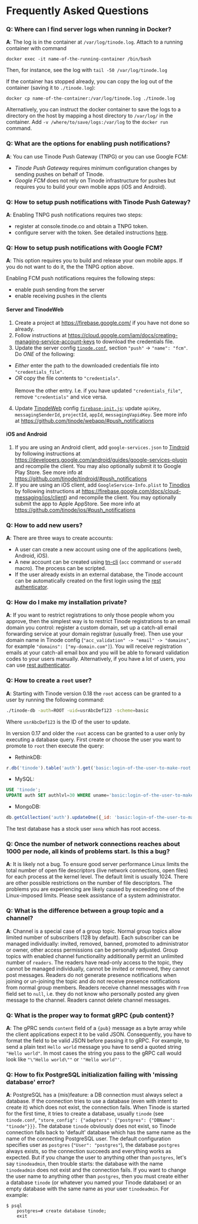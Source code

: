 # Frequently Asked Questions

### Q: Where can I find server logs when running in Docker?<br/>
**A**: The log is in the container at `/var/log/tinode.log`. Attach to a running container with command
```
docker exec -it name-of-the-running-container /bin/bash
```
Then, for instance, see the log with `tail -50 /var/log/tinode.log`

If the container has stopped already, you can copy the log out of the container (saving it to `./tinode.log`):
```
docker cp name-of-the-container:/var/log/tinode.log ./tinode.log
```

Alternatively, you can instruct the docker container to save the logs to a directory on the host by mapping a host directory to `/var/log/` in the container. Add `-v /where/to/save/logs:/var/log` to the `docker run` command.


### Q: What are the options for enabling push notifications?<br/>
**A**: You can use Tinode Push Gateway (TNPG) or you can use Google FCM:
 * _Tinode Push Gateway_ requires minimum configuration changes by sending pushes on behalf of Tinode.
 * _Google FCM_ does not rely on Tinode infrastructure for pushes but requires you to build your own mobile apps (iOS and Android).


### Q: How to setup push notifications with Tinode Push Gateway?<br/>
**A**: Enabling TNPG push notifications requires two steps:
 * register at console.tinode.co and obtain a TNPG token.
 * configure server with the token.
See detailed instructions [here](../server/push/tnpg/).


### Q: How to setup push notifications with Google FCM?<br/>
**A**: This option requires you to build and release your own mobile apps. If you do not want to do it, the the TNPG option above.

Enabling FCM push notifications requires the following steps:
 * enable push sending from the server
 * enable receiving pushes in the clients

#### Server and TinodeWeb

1. Create a project at https://firebase.google.com/ if you have not done so already.
2. Follow instructions at https://cloud.google.com/iam/docs/creating-managing-service-account-keys to download the credentials file.
3. Update the server config [`tinode.conf`](../server/tinode.conf#L255), section `"push"` -> `"name": "fcm"`. Do _ONE_ of the following:
  * _Either_ enter the path to the downloaded credentials file into `"credentials_file"`.
  * _OR_ copy the file contents to `"credentials"`.<br/><br/>
    Remove the other entry. I.e. if you have updated `"credentials_file"`, remove `"credentials"` and vice versa.
4. Update [TinodeWeb](/tinode/webapp/) config [`firebase-init.js`](https://github.com/tinode/webapp/blob/master/firebase-init.js): update `apiKey`, `messagingSenderId`, `projectId`, `appId`, `messagingVapidKey`. See more info at https://github.com/tinode/webapp/#push_notifications

#### iOS and Android
1. If you are using an Android client, add `google-services.json` to [Tindroid](/tinode/tindroid/) by following instructions at https://developers.google.com/android/guides/google-services-plugin and recompile the client. You may also optionally submit it to Google Play Store.
See more info at https://github.com/tinode/tindroid/#push_notifications
2. If you are using an iOS client, add `GoogleService-Info.plist` to [Tinodios](/tinode/ios/) by following instructions at https://firebase.google.com/docs/cloud-messaging/ios/client) and recompile the client. You may optionally submit the app to Apple AppStore.
See more info at https://github.com/tinode/ios/#push_notifications


### Q: How to add new users?<br/>
**A**: There are three ways to create accounts:
* A user can create a new account using one of the applications (web, Android, iOS).
* A new account can be created using [tn-cli](../tn-cli/) (`acc` command or `useradd` macro). The process can be scripted.
* If the user already exists in an external database, the Tinode account can be automatically created on the first login using the [rest authenticator](../server/auth/rest/).


### Q: How do I make my installation private?<br/>
**A**: If you want to restrict registrations to only those people whom you approve, then the simplest way is to restrict Tinode registrations to an email domain you control: register a custom domain, set up a catch-all email forwarding service at your domain registrar (usually free). Then use your domain name in Tinode config (`"acc_validation" -> "email" -> "domains"`, for example `"domains": ["my-domain.com"]`). You will receive registration emails at your catch-all email box and you will be able to forward validation codes to your users manually. Alternatively, if you have a lot of users, you can use [rest authenticator](../server/auth/rest/).


### Q: How to create a `root` user?<br/>
**A**: Starting with Tinode version 0.18 the `root` access can be granted to a user by running the following command:
```sh
./tinode-db -auth=ROOT -uid=usrAbcDef123 -scheme=basic
```
Where `usrAbcDef123` is the ID of the user to update.

In version 0.17 and older the `root` access can be granted to a user only by executing a database query.
First create or choose the user you want to promote to `root` then execute the query:
* RethinkDB:
```js
r.db('tinode').table('auth').get('basic:login-of-the-user-to-make-root').update({authLvl: 30})
```
* MySQL:
```sql
USE 'tinode';
UPDATE auth SET authlvl=30 WHERE uname='basic:login-of-the-user-to-make-root';
```
* MongoDB:
```js
db.getCollection('auth').updateOne({_id: 'basic:login-of-the-user-to-make-root'}, {$set: {authlvl: 30}})
```
The test database has a stock user `xena` which has root access.


### Q: Once the number of network connections reaches about 1000 per node, all kinds of problems start. Is this a bug?<br/>
**A**: It is likely not a bug. To ensure good server performance Linux limits the total number of open file descriptors (live network connections, open files) for each process at the kernel level. The default limit is usually 1024. There are other possible restrictions on the number of file descriptors. The problems you are experiencing are likely caused by exceeding one of the Linux-imposed limits. Please seek assistance of a system administrator.


### Q: What is the difference between a group topic and a channel?<br/>
**A**: Channel is a special case of a group topic. Normal group topics allow limited number of subscribers (128 by default). Each subscriber can be managed individually: invited, removed, banned, promoted to administrator or owner, other access permissions can be personally adjusted. Group topics with enabled channel functionality additionally permit an unlimited number of `readers`. The readers have read-only access to the topic, they cannot be managed individually, cannot be invited or removed, they cannot post messages. Readers do not generate presence notifications when joining or un-joining the topic and do not receive presence notifications from normal group members. Readers receive channel messages with `From` field set to `null`, i.e. they do not know who personally posted any given message to the channel. Readers cannot delete channel messages.


### Q: What is the proper way to format gRPC {pub content}?<br/>
**A**: The gPRC sends `content` field of a `{pub}` message as a byte array while the client applications expect it to be valid JSON. Consequently, you have to format the field to be valid JSON before passing it to gRPC. For example, to send a plain text `Hello world` message you have to send a quoted string `"Hello world"`. In most cases the string you pass to the gRPC call would look like `"\"Hello world\""` or `'"Hello world"'`.


### Q: How to fix PostgreSQL initialization failing with 'missing database' error?<br/>
**A**: PostgreSQL has a (mis)feature: a DB connection must always select a database. If the connection tries to use a database (even with intent to create it) which does not exist, the connection fails. When Tinode is started for the first time, it tries to create a database, usually `tinode` (see `tinode.conf`, `"store_config": {"adapters": {"postgres": {"DBName": "tinode"}}}`. The database `tinode` obviously does not exist, so Tinode connection falls back to 'default' database which has the same name as the name of the connecting PostgreSQL user. The default configuration specifies user as `postgres` (`"User": "postgres"`), the database `postgres` always exists, so the connection succeeds and everything works as expected. But if you change the user to anything other than `postgres`, let's say `tinodeadmin`, then trouble starts: the database with the name `tinodeadmin` does not exist and the connection fails. If you want to change the user name to anything other than `postgres`, then you must create either a database `tinode` (or whatever you named your Tinode database) or an empty database with the same name as your user `tinodeadmin`. For example:
```
$ psql
	postgres=# create database tinode;
	exit
```
